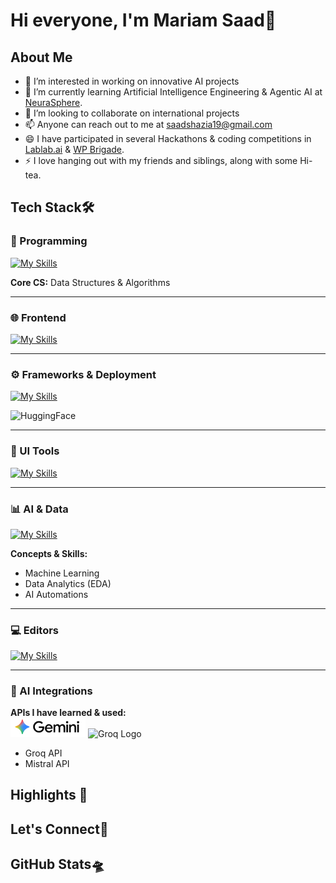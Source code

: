 # Hi everyone, I'm Mariam Saad👋


## About Me 
- 👀 I’m interested in working on innovative AI projects
- 🌱 I’m currently learning Artificial Intelligence Engineering & Agentic AI at [NeuraSphere](https://neurasphere.net/).
- 💞️ I’m looking to collaborate on international projects
- 📫 Anyone can reach out to me at saadshazia19@gmail.com
- 😄 I have participated in several Hackathons & coding competitions in [Lablab.ai](https://lablab.ai/) & [WP Brigade](https://wpbrigade.com/).
- ⚡ I love hanging out with my friends and siblings, along with some Hi-tea.

## Tech Stack🛠️

### 🐍 Programming
[![My Skills](https://github-readme-tech-stack.vercel.app/api/cards?title=Programming&align=center&theme=tokyonight&lineCount=1&line1=python,python,3776AB)](https://github-readme-tech-stack.vercel.app/)

**Core CS:** Data Structures & Algorithms  

---

### 🌐 Frontend
[![My Skills](https://github-readme-tech-stack.vercel.app/api/cards?title=Frontend&align=center&theme=tokyonight&lineCount=1&line1=html5,html5,E34F26;css3,css3,1572B6;bootstrap,bootstrap,7952B3)](https://github-readme-tech-stack.vercel.app/)

---

### ⚙️ Frameworks & Deployment
[![My Skills](https://github-readme-tech-stack.vercel.app/api/cards?title=Frameworks&align=center&theme=tokyonight&lineCount=1&line1=flask,flask,000000)](https://github-readme-tech-stack.vercel.app/)

![HuggingFace](https://img.shields.io/badge/HuggingFace-FFB000?style=for-the-badge&logo=huggingface&logoColor=black)


---

### 🎨 UI Tools
[![My Skills](https://github-readme-tech-stack.vercel.app/api/cards?title=UI%20Tools&align=center&theme=tokyonight&lineCount=1&line1=streamlit,streamlit,FF4B4B;gradio,gradio,20BEFF)](https://github-readme-tech-stack.vercel.app/)

---

### 📊 AI & Data
[![My Skills](https://github-readme-tech-stack.vercel.app/api/cards?title=AI%20%26%20Data&align=center&theme=tokyonight&lineCount=1&line1=pandas,pandas,150458;plotly,plotly,11557C)](https://github-readme-tech-stack.vercel.app/)

**Concepts & Skills:**  
- Machine Learning  
- Data Analytics (EDA)  
- AI Automations  

---

### 💻 Editors
[![My Skills](https://github-readme-tech-stack.vercel.app/api/cards?title=Editors&align=center&theme=tokyonight&lineCount=1&line1=googlecolab,googlecolab,F9AB00;visualstudiocode,visualstudiocode,0078D4)](https://github-readme-tech-stack.vercel.app/)

---

### 🔗 AI Integrations
**APIs I have learned & used:**  
<img src="https://github.com/mariam-2324/mariam-2324/blob/main/gemini.png?raw=true" alt="Gemini Logo" width="120"/>
<img src="https://brandfetch.com/api/logo?url=groq.com" alt="Groq Logo" width="120"/>


- Groq API  
- Mistral API  


## Highlights 🚨

## Let's Connect🤝

## GitHub Stats🛸
<!---
mariam-2324/mariam-2324 is a ✨ special ✨ repository because its `README.md` (this file) appears on your GitHub profile.
You can click the Preview link to take a look at your changes.
--->
